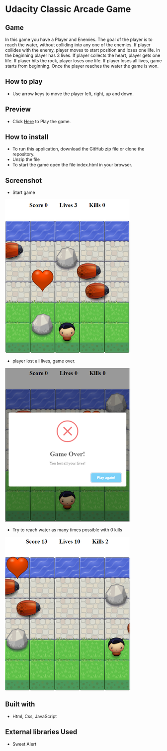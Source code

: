 Udacity Classic Arcade Game
===============================

## Game

In this game you have a Player and Enemies. The goal of the player is to reach the water, without colliding into any one of the enemies. If player collides with the enemy, player moves to start position and loses one life. In the beginning player has 3 lives. If player collects the heart, player gets one life. If player hits the rock, player loses one life.
If player loses all lives, game starts from beginning. Once the player reaches the water the game is won.

## How to play

* Use arrow keys to move the player left, right, up and down.

## Preview

* Click [Here](https://msmatki.github.io/UdGame/) to Play the game.

## How to install

* To run this application, download the GitHub zip file or clone the repository.
* Unzip the file
* To start the game open the file index.html in your browser.  

## Screenshot

* Start game <br>
<img src="images/Screen1.png" width="400">

* player lost all lives, game over. <br>
<img src="images/Screen2.png" width="400">

* Try to reach water as many times possible with 0 kills <br>
<img src="images/Screen3.png" width="400">

## Built with 

* Html, Css, JavaScript

## External libraries Used

* Sweet Alert